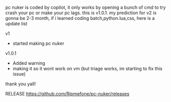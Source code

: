 pc nuker is coded by copilot,
it only works by opening a bunch of cmd to try crash your pc or make your pc lags.
this is v1.0.1.
my prediction for v2 is gonna be 2-3 month,
if i learned coding batch,python.lua,css,
here is a update list

v1
- started making pc nuker

v1.0.1
- Added warning
- making it so it wont work on vm (but triage works, im starting to fix this issue)

thank you yall!

RELEASE
https://github.com/Ripmefone/pc-nuker/releases
